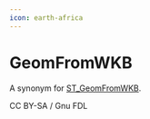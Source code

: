```yaml
---
icon: earth-africa
---
```


# GeomFromWKB

A synonym for [ST\_GeomFromWKB](st_geomfromwkb.md).

CC BY-SA / Gnu FDL
